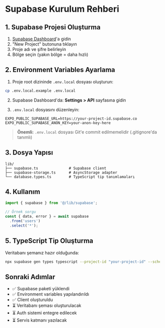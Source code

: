 # Supabase Kurulum Rehberi

## 1. Supabase Projesi Oluşturma

1. [Supabase Dashboard](https://supabase.com/dashboard)'a gidin
2. "New Project" butonuna tıklayın
3. Proje adı ve şifre belirleyin
4. Bölge seçin (yakın bölge = daha hızlı)

## 2. Environment Variables Ayarlama

1. Proje root dizininde `.env.local` dosyası oluşturun:
```bash
cp .env.local.example .env.local
```

2. Supabase Dashboard'da: **Settings > API** sayfasına gidin

3. `.env.local` dosyasını düzenleyin:
```env
EXPO_PUBLIC_SUPABASE_URL=https://your-project-id.supabase.co
EXPO_PUBLIC_SUPABASE_ANON_KEY=your-anon-key-here
```

> **Önemli:** `.env.local` dosyası Git'e commit edilmemelidir (.gitignore'da tanımlı)

## 3. Dosya Yapısı

```
lib/
├── supabase.ts              # Supabase client
├── supabase-storage.ts      # AsyncStorage adapter
└── database.types.ts        # TypeScript tip tanımlamaları
```

## 4. Kullanım

```typescript
import { supabase } from '@/lib/supabase';

// Örnek sorgu
const { data, error } = await supabase
  .from('users')
  .select('*');
```

## 5. TypeScript Tip Oluşturma

Veritabanı şemanız hazır olduğunda:

```bash
npx supabase gen types typescript --project-id "your-project-id" --schema public > lib/database.types.ts
```

## Sonraki Adımlar

- ✅ Supabase paketi yüklendi
- ✅ Environment variables yapılandırıldı
- ✅ Client oluşturuldu
- ⏳ Veritabanı şeması oluşturulacak
- ⏳ Auth sistemi entegre edilecek
- ⏳ Servis katmanı yazılacak




